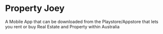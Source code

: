 # Property Joey
A Mobile App that can be downloaded from the Playstore/Appstore that lets you rent or buy Real Estate and Property within Australia
